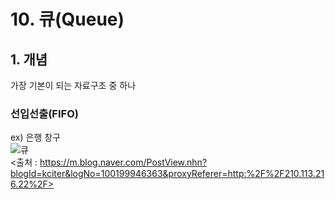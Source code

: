 # 10. 큐(Queue)  

## 1. 개념  
가장 기본이 되는 자료구조 중 하나  
### 선입선출(FIFO)  
ex) 은행 창구  
![큐](https://user-images.githubusercontent.com/31130917/106429452-cdcfce80-64ad-11eb-87e7-ce75cbcee9cc.png)  
<출처 : https://m.blog.naver.com/PostView.nhn?blogId=kciter&logNo=100199946363&proxyReferer=http:%2F%2F210.113.216.22%2F>